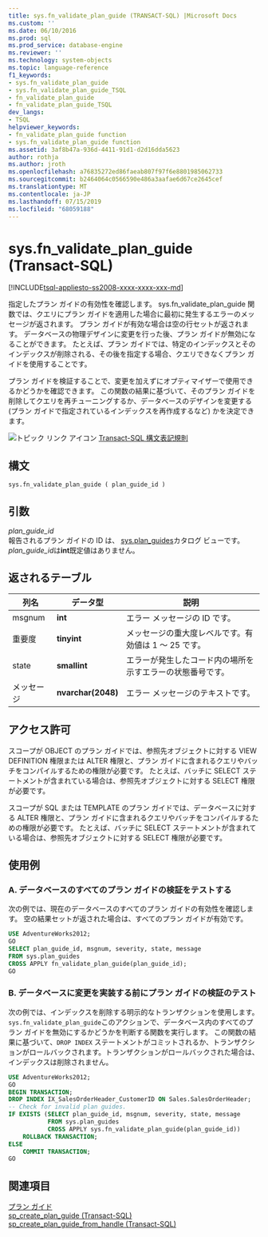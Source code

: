 ```yaml
---
title: sys.fn_validate_plan_guide (TRANSACT-SQL) |Microsoft Docs
ms.custom: ''
ms.date: 06/10/2016
ms.prod: sql
ms.prod_service: database-engine
ms.reviewer: ''
ms.technology: system-objects
ms.topic: language-reference
f1_keywords:
- sys.fn_validate_plan_guide
- sys.fn_validate_plan_guide_TSQL
- fn_validate_plan_guide
- fn_validate_plan_guide_TSQL
dev_langs:
- TSQL
helpviewer_keywords:
- fn_validate_plan_guide function
- sys.fn_validate_plan_guide function
ms.assetid: 3af8b47a-936d-4411-91d1-d2d16dda5623
author: rothja
ms.author: jroth
ms.openlocfilehash: a76835272ed86faeab807f97f6e8801985062733
ms.sourcegitcommit: b2464064c0566590e486a3aafae6d67ce2645cef
ms.translationtype: MT
ms.contentlocale: ja-JP
ms.lasthandoff: 07/15/2019
ms.locfileid: "68059188"
---
```

# <a name="sysfnvalidateplanguide-transact-sql"></a>sys.fn_validate_plan_guide (Transact-SQL)
[!INCLUDE[tsql-appliesto-ss2008-xxxx-xxxx-xxx-md](../../includes/tsql-appliesto-ss2008-xxxx-xxxx-xxx-md.md)]

  指定したプラン ガイドの有効性を確認します。 sys.fn_validate_plan_guide 関数では、クエリにプラン ガイドを適用した場合に最初に発生するエラーのメッセージが返されます。 プラン ガイドが有効な場合は空の行セットが返されます。 データベースの物理デザインに変更を行った後、プラン ガイドが無効になることができます。 たとえば、プラン ガイドでは、特定のインデックスとそのインデックスが削除される、その後を指定する場合、クエリできなくプラン ガイドを使用することです。  
  
 プラン ガイドを検証することで、変更を加えずにオプティマイザーで使用できるかどうかを確認できます。 この関数の結果に基づいて、そのプラン ガイドを削除してクエリを再チューニングするか、データベースのデザインを変更する (プラン ガイドで指定されているインデックスを再作成するなど) かを決定できます。  
  
 ![トピック リンク アイコン](../../database-engine/configure-windows/media/topic-link.gif "トピック リンク アイコン") [Transact-SQL 構文表記規則](../../t-sql/language-elements/transact-sql-syntax-conventions-transact-sql.md)  
  
## <a name="syntax"></a>構文  
  
```  
sys.fn_validate_plan_guide ( plan_guide_id )  
```  
  
## <a name="arguments"></a>引数  
 *plan_guide_id*  
 報告されるプラン ガイドの ID は、 [sys.plan_guides](../../relational-databases/system-catalog-views/sys-plan-guides-transact-sql.md)カタログ ビューです。 *plan_guide_id*は**int**既定値はありません。  
  
## <a name="table-returned"></a>返されるテーブル  
  
|列名|データ型|説明|  
|-----------------|---------------|-----------------|  
|msgnum|**int**|エラー メッセージの ID です。|  
|重要度|**tinyint**|メッセージの重大度レベルです。有効値は 1 ～ 25 です。|  
|state|**smallint**|エラーが発生したコード内の場所を示すエラーの状態番号です。|  
|メッセージ|**nvarchar(2048)**|エラー メッセージのテキストです。|  
  
## <a name="permissions"></a>アクセス許可  
 スコープが OBJECT のプラン ガイドでは、参照先オブジェクトに対する VIEW DEFINITION 権限または ALTER 権限と、プラン ガイドに含まれるクエリやバッチをコンパイルするための権限が必要です。 たとえば、バッチに SELECT ステートメントが含まれている場合は、参照先オブジェクトに対する SELECT 権限が必要です。  
  
 スコープが SQL または TEMPLATE のプラン ガイドでは、データベースに対する ALTER 権限と、プラン ガイドに含まれるクエリやバッチをコンパイルするための権限が必要です。 たとえば、バッチに SELECT ステートメントが含まれている場合は、参照先オブジェクトに対する SELECT 権限が必要です。  
  
## <a name="examples"></a>使用例  
  
### <a name="a-validating-all-plan-guides-in-a-database"></a>A. データベースのすべてのプラン ガイドの検証をテストする  
 次の例では、現在のデータベースのすべてのプラン ガイドの有効性を確認します。 空の結果セットが返された場合は、すべてのプラン ガイドが有効です。  
  
```sql  
USE AdventureWorks2012;  
GO  
SELECT plan_guide_id, msgnum, severity, state, message  
FROM sys.plan_guides  
CROSS APPLY fn_validate_plan_guide(plan_guide_id);  
GO  
```  
  
### <a name="b-testing-plan-guide-validation-before-implementing-a-change-to-the-database"></a>B. データベースに変更を実装する前にプラン ガイドの検証のテスト  
 次の例では、インデックスを削除する明示的なトランザクションを使用します。 `sys.fn_validate_plan_guide`このアクションで、データベース内のすべてのプラン ガイドを無効にするかどうかを判断する関数を実行します。 この関数の結果に基づいて、`DROP INDEX` ステートメントがコミットされるか、トランザクションがロールバックされます。トランザクションがロールバックされた場合は、インデックスは削除されません。  
  
```sql  
USE AdventureWorks2012;  
GO  
BEGIN TRANSACTION;  
DROP INDEX IX_SalesOrderHeader_CustomerID ON Sales.SalesOrderHeader;  
-- Check for invalid plan guides.  
IF EXISTS (SELECT plan_guide_id, msgnum, severity, state, message  
           FROM sys.plan_guides  
           CROSS APPLY sys.fn_validate_plan_guide(plan_guide_id))  
    ROLLBACK TRANSACTION;  
ELSE  
    COMMIT TRANSACTION;  
GO  
```  
  
## <a name="see-also"></a>関連項目  
 [プラン ガイド](../../relational-databases/performance/plan-guides.md)   
 [sp_create_plan_guide &#40;Transact-SQL&#41;](../../relational-databases/system-stored-procedures/sp-create-plan-guide-transact-sql.md)   
 [sp_create_plan_guide_from_handle &#40;Transact-SQL&#41;](../../relational-databases/system-stored-procedures/sp-create-plan-guide-from-handle-transact-sql.md)  
  
  
